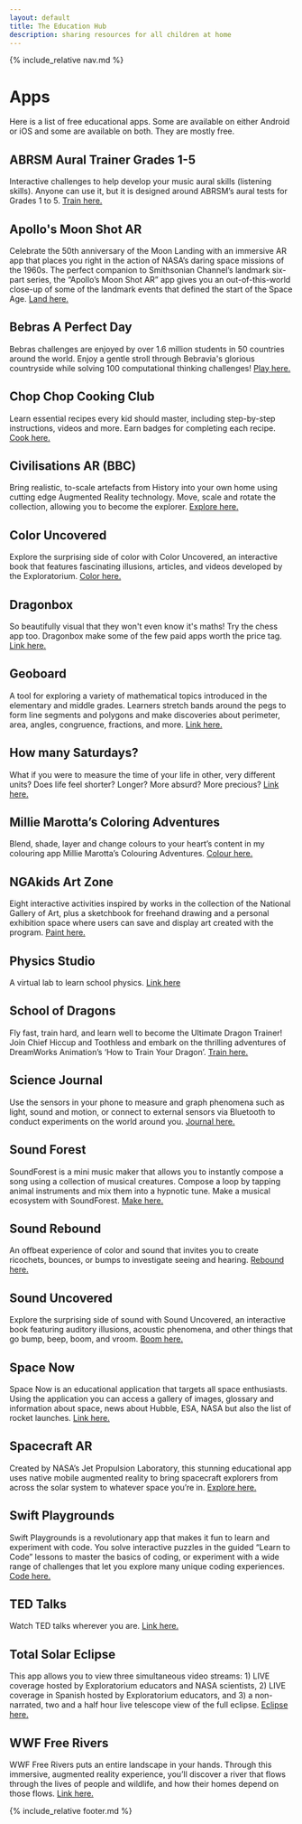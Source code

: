 ```yaml
---
layout: default
title: The Education Hub
description: sharing resources for all children at home
---
```


{% include_relative nav.md %}

# Apps
Here is a list of free educational apps. Some are available on either Android or iOS and some are available on both. They are mostly free.

## ABRSM Aural Trainer Grades 1-5 
Interactive challenges to help develop your music aural skills (listening skills). Anyone can use it, but it is designed around ABRSM’s aural tests for Grades 1 to 5. [Train here.](https://gb.abrsm.org/en/exam-support/apps-and-practice-tools/aural-trainer/?fbclid=IwAR2ApGM9Sv90cqbR-nLHwknKuqvExGPJqXudCOdpZrht0sPnZ_b7BXuCnsU)

## Apollo's Moon Shot AR
Celebrate the 50th anniversary of the Moon Landing with an immersive AR app that places you right in the action of NASA’s daring space missions of the 1960s. The perfect companion to Smithsonian Channel’s landmark six-part series, the “Apollo’s Moon Shot AR” app gives you an out-of-this-world close-up of some of the landmark events that defined the start of the Space Age. [Land here.](https://apps.apple.com/pl/app/apollos-moon-shot-ar/id1465827204?fbclid=IwAR2tBhAigRNLKMR6vJt0PGucqSzc-gqpWbpzlgQ8v_gcodKXm9m8o5IckeQ)

## Bebras A Perfect Day
Bebras challenges are enjoyed by over 1.6 million students in 50 countries around the world. Enjoy a gentle stroll through Bebravia's glorious countryside while solving 100 computational thinking challenges! [Play here.](https://apps.apple.com/gb/app/bebras-a-perfect-day/id1280953498)

## Chop Chop Cooking Club
Learn essential recipes every kid should master, including step-by-step instructions, videos and more. Earn badges for completing each recipe. [Cook here.](http://chopchopcookingclub.org/?fbclid=IwAR3iaCAMDFKTP889Ihg3iHm0gmt6AHifmDNc22CA_3NNPWOjDW2MWcZN7pY)

## Civilisations AR (BBC)
Bring realistic, to-scale artefacts from History into your own home using cutting edge Augmented Reality technology. Move, scale and rotate the collection, allowing you to become the explorer. [Explore here.](https://play.google.com/store/apps/details?id=uk.co.bbc.civilisations&hl=en_GB&fbclid=IwAR32ew0DhcZp5oDyp8f_HfZ96HmA5OZo4s5lYctP2rrnExnHzlEgCpJkCaY)

## Color Uncovered
Explore the surprising side of color with Color Uncovered, an interactive book that features fascinating illusions, articles, and videos developed by the Exploratorium. [Color here.](https://www.exploratorium.edu/explore/apps/color-uncovered)

## Dragonbox
So beautifully visual that they won't even know it's maths! Try the chess app too. Dragonbox make some of the few paid apps worth the price tag. [Link here.](https://dragonbox.com/?fbclid=IwAR1f1PQUQl1SkkmOLGZo6ql6tK3kreUg4V_ItuxCpfdC23BGrPZncTDdDpU)

## Geoboard
A tool for exploring a variety of mathematical topics introduced in the elementary and middle grades. Learners stretch bands around the pegs to form line segments and polygons and make discoveries about perimeter, area, angles, congruence, fractions, and more. [Link here.](https://www.mathlearningcenter.org/resources/apps/geoboard?fbclid=IwAR0vJSW7Q2j9rNWlt1Bjcb8AbqZhVnHpKdDbtYlEgxL1m3Q0xbZGFvfQ6BI)

## How many Saturdays?
What if you were to measure the time of your life in other, very different units? Does life feel shorter? Longer? More absurd? More precious? [Link here.](https://www.exploratorium.edu/explore/apps/how-many-saturdays)

## Millie Marotta’s Coloring Adventures
Blend, shade, layer and change colours to your heart’s content in my colouring app Millie Marotta’s Colouring Adventures. [Colour here.](https://milliemarotta.co.uk/app/?fbclid=IwAR1PeQK5vCYqAUlrmgizFZXONZ3IUWNA3ZnByN7AqfEYnPyjkEt-Y2qxnyg)

## NGAkids Art Zone
Eight interactive activities inspired by works in the collection of the National Gallery of Art, plus a sketchbook for freehand drawing and a personal exhibition space where users can save and display art created with the program. [Paint here.](https://apps.apple.com/us/app/ngakids-art-zone/id904766241?ls=1)

## Physics Studio
A virtual lab to learn school physics. [Link here](https://chrome.google.com/webstore/detail/physics-studio/acdjlkhckndkodkecjhflckmgbbphhnb?hl=en&fbclid=IwAR0Of_bsjOl5Ez7S4okT-3mvze8YEYFiEUXTtMYUKxPmzcyfLvIi0hvIGGc)

## School of Dragons
Fly fast, train hard, and learn well to become the Ultimate Dragon Trainer! Join Chief Hiccup and Toothless and embark on the thrilling adventures of DreamWorks Animation’s ‘How to Train Your Dragon’. [Train here.](https://apps.apple.com/us/app/school-of-dragons/id622944658?fbclid=IwAR2tBhAigRNLKMR6vJt0PGucqSzc-gqpWbpzlgQ8v_gcodKXm9m8o5IckeQ)

## Science Journal
Use the sensors in your phone to measure and graph phenomena such as light, sound and motion, or connect to external sensors via Bluetooth to conduct experiments on the world around you. [Journal here.](https://www.exploratorium.edu/explore/apps/science-journal-app)

## Sound Forest
SoundForest is a mini music maker that allows you to instantly compose a song using a collection of musical creatures. Compose a loop by tapping animal instruments and mix them into a hypnotic tune. Make a musical ecosystem with SoundForest. [Make here.](https://apps.apple.com/gb/app/soundforest/id1194745290?fbclid=IwAR3JFzF_Fvtl7JrAMP9RF68nxzsbsUdS0vsj8yVnpnBlSsANRsuLuLtjyNw)

## Sound Rebound
An offbeat experience of color and sound that invites you to create ricochets, bounces, or bumps to investigate seeing and hearing. [Rebound here.](https://www.exploratorium.edu/explore/apps/sound-rebound)

## Sound Uncovered
Explore the surprising side of sound with Sound Uncovered, an interactive book featuring auditory illusions, acoustic phenomena, and other things that go bump, beep, boom, and vroom. [Boom here.](https://www.exploratorium.edu/explore/apps/sound-uncovered)

## Space Now
Space Now is an educational application that targets all space enthusiasts. Using the application you can access a gallery of images, glossary and information about space, news about Hubble, ESA, NASA but also the list of rocket launches. [Link here.](https://play.google.com/store/apps/details?id=space.pal.sig)

## Spacecraft AR
Created by NASA’s Jet Propulsion Laboratory, this stunning educational app uses native mobile augmented reality to bring spacecraft explorers from across the solar system to whatever space you’re in. [Explore here.](https://play.google.com/store/apps/details?id=gov.nasa.jpl.spacecraftAR)

## Swift Playgrounds
Swift Playgrounds is a revolutionary app that makes it fun to learn and experiment with code. You solve interactive puzzles in the guided “Learn to Code” lessons to master the basics of coding, or experiment with a wide range of challenges that let you explore many unique coding experiences. [Code here.](https://apps.apple.com/gb/app/swift-playgrounds/id908519492?fbclid=IwAR32ew0DhcZp5oDyp8f_HfZ96HmA5OZo4s5lYctP2rrnExnHzlEgCpJkCaY)

## TED Talks
Watch TED talks wherever you are. [Link here.](https://www.ted.com/about/programs-initiatives/ted-talks/ways-to-get-ted-talks?fbclid=IwAR16eZFvq2uzVlm9krsJJoB1dcy7-QUN-7FXdcOFAfkFbMZP2IGNxLex16c)

## Total Solar Eclipse
This app allows you to view three simultaneous video streams: 1) LIVE coverage hosted by Exploratorium educators and NASA scientists, 2) LIVE coverage in Spanish hosted by Exploratorium educators, and 3) a non-narrated, two and a half hour live telescope view of the full eclipse. [Eclipse here.](https://www.exploratorium.edu/explore/apps/total-solar-eclipse-app)

## WWF Free Rivers
WWF Free Rivers puts an entire landscape in your hands. Through this immersive, augmented reality experience, you’ll discover a river that flows through the lives of people and wildlife, and how their homes depend on those flows. [Link here.](https://www.worldwildlife.org/pages/explore-wwf-free-rivers-a-new-augmented-reality-app?fbclid=IwAR2vPVtawpW9PlC2tRh5TlTPv12F7cCcbl_E3rAdYWjpE-u3Vig4pVKuagg)

{% include_relative footer.md %}
